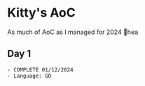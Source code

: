 # Kitty's AoC
As much of AoC as I managed for 2024 👋hea

## Day 1 
    - COMPLETE 01/12/2024
    - Language: GO

